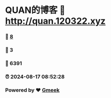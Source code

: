 # QUAN的博客 :link: http://quan.120322.xyz 
### :page_facing_up: [8](http://quan.120322.xyz/tag.html) 
### :speech_balloon: 3 
### :hibiscus: 6391 
### :alarm_clock: 2024-08-17 08:52:28 
### Powered by :heart: [Gmeek](https://github.com/Meekdai/Gmeek)
